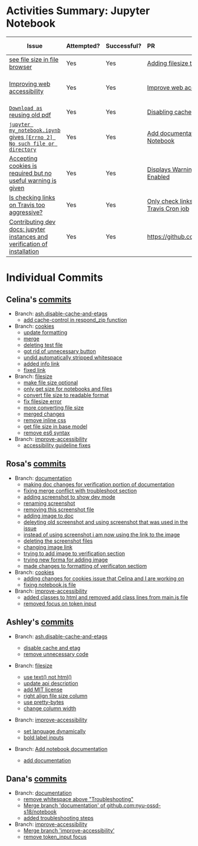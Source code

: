 # Activities Summary: Jupyter Notebook

| Issue      | Attempted?   |  Successful? |  PR       | Status          |  Group Members |
| ------------- |:-------------|:-----|:-----|:-----|:-----|
|[see file size in file browser](https://github.com/jupyter/notebook/issues/3521)| Yes| Yes | [Adding filesize to view](https://github.com/jupyter/notebook/pull/3539)| Accepted         |  Ashley, Celina  |
|[Improving web accessibility](https://github.com/jupyter/notebook/issues/3471)| Yes | Yes | [Improve web accessibility](https://github.com/jupyter/notebook/pull/3507) | Accepted         |  Ashley, Celina, Dana, Rosa  |
| [`Download as` reusing old pdf](https://github.com/jupyter/notebook/issues/3251) | Yes | Yes | [Disabling cache](https://github.com/jupyter/notebook/pull/3484) | Accepted         |  Ashley, Celina | 
| [`jupyter my_notebook.ipynb` gives `[Errno 2] No such file or directory`](https://github.com/jupyter/notebook/issues/3396)| Yes | Yes | [Add documentation to open a specific Notebook](https://github.com/jupyter/jupyter/pull/332) | Accepted | Ashley
| [Accepting cookies is required but no useful warning is given](https://github.com/jupyter/notebook/issues/2337) | Yes | Yes |[Displays Warning Message if Cookies Not Enabled](https://github.com/jupyter/notebook/pull/3511) | Accepted | Celina, Rosa| 
| [Is checking links on Travis too aggressive?](https://github.com/jupyter/notebook/issues/3292)| Yes | Yes | [Only check links when build is trigger by Travis Cron job](https://github.com/jupyter/notebook/pull/3493) | Accepted | Ashley
| [Contributing dev docs: jupyter instances and verification of installation](https://github.com/jupyter/notebook/issues/3505) | Yes | Yes | https://github.com/jupyter/notebook/pull/3536 | Yes | Dana, Rosa
  
  
# Individual Commits

## Celina's [commits](https://github.com/jupyter/notebook/commits?author=ckilcrease)
- Branch: [ash.disable-cache-and-etags](https://github.com/nyu-ossd-s18/notebook/commits/ash.disable-cache-and-etags)
  - [add cache-control in respond_zip function](https://github.com/nyu-ossd-s18/notebook/commit/e56060a67abe98ca16793ab3cfd31b45ba4510ca)
- Branch: [cookies](https://github.com/nyu-ossd-s18/notebook/commits/cookies)
  - [update formatting](https://github.com/nyu-ossd-s18/notebook/commit/de36de41399e89fed97660f4411039e1d4076bf0)
  - [merge](https://github.com/nyu-ossd-s18/notebook/commit/3f1f14d7a79eb8753ae3ffdee0928a615660275b)
  - [deleting test file](https://github.com/nyu-ossd-s18/notebook/commit/adb1302b8f7499179ed942533b9cfacc0a7c0c6d)
  - [got rid of unnecessary button](https://github.com/nyu-ossd-s18/notebook/commit/2cdee92760a5069587cfe70dc96a19ba1c903d56)
  - [undid automatically stripped whitespace](https://github.com/nyu-ossd-s18/notebook/commit/e1d8bbbc0715c1fdf453e405f07054c3fd533f71)
  - [added info link](https://github.com/nyu-ossd-s18/notebook/commit/d73c45147f87399dabe17c41ffe7c901c80435c7)
  - [fixed link](https://github.com/nyu-ossd-s18/notebook/commit/9bc3f998651eabe4906bdf88740716ab41ddc291)
- Branch: [filesize](https://github.com/nyu-ossd-s18/notebook/commits/filesize)
  - [make file size optional](https://github.com/nyu-ossd-s18/notebook/commit/b864f5aaccd702fb296b29107d4dd54f384cb3cc)
  - [only get size for notebooks and files](https://github.com/nyu-ossd-s18/notebook/commit/3315dbd55f5c1ab1a0f96456f9fbb7d6f9238bc6)
  - [convert file size to readable format](https://github.com/nyu-ossd-s18/notebook/commit/42c3c02f9564450ea83f917c1274f0da24ddcfdd)
  - [fix filesize error](https://github.com/nyu-ossd-s18/notebook/commit/d19f97017fe2bfc887d274b5addbd0e550a0e181)
  - [more converting file size](https://github.com/nyu-ossd-s18/notebook/commit/13933f396af2c8a0c5705e434099d8c7d9da085e)
  - [merged changes](https://github.com/nyu-ossd-s18/notebook/commit/8cc9734c77cfcf44146d3b7ad2f987cf1485a3c4)
  - [remove inline css](https://github.com/nyu-ossd-s18/notebook/commit/06214aea0a71ea97ec1f7f8b837cd45e359918c5)
  - [get file size in base model](https://github.com/nyu-ossd-s18/notebook/commit/174e72417493a7eb5ab5db0a9d99df0a4b0acb09)
  - [remove es6 syntax](https://github.com/nyu-ossd-s18/notebook/commit/192e3fe9d8dcbaec470017e024378e7ed084ad1f)
- Branch: [improve-accessibility](https://github.com/nyu-ossd-s18/notebook/commits/improve-accessibility)
  - [accessibility guideline fixes](https://github.com/nyu-ossd-s18/notebook/commit/4f45bdc3dce73fea21d4fcccd545678d6179640e)
  
## Rosa's [commits](https://github.com/jupyter/notebook/commits?author=rosaswaby)
- Branch: [documentation](https://github.com/nyu-ossd-s18/notebook/commits/documentation)
  - [making doc changes for verification portion of documentation](https://github.com/nyu-ossd-s18/notebook/commit/d736b2efd7df402ee3f9d13bc281eb83f02905cb)
  - [fixing merge conflict with troubleshoot section](https://github.com/nyu-ossd-s18/notebook/commit/e2e9c40d2009a7294a64771dac97b55e0d540a0a)
  - [adding screenshot to show dev mode](https://github.com/nyu-ossd-s18/notebook/commit/29447f79c6b4bc524d2f4a099e8253acfc5e833b)
  - [renaming screenshot](https://github.com/nyu-ossd-s18/notebook/commit/98138bb7a3e2e30dc42b89fb658f9c86a1066bf0)
  - [removing this screenshot file](https://github.com/nyu-ossd-s18/notebook/commit/da4c6ffc06c84154e869b71087f6196a9ab7b9e4)
  - [adding image to doc](https://github.com/nyu-ossd-s18/notebook/commit/b21ec3a7c0e9b8e340bdcf1c09d6614a6c07f011)
  - [deleyting old screenshot and using screenshot that was used in the issue](https://github.com/nyu-ossd-s18/notebook/commit/cfca135dd6d708de1f1356927c03a151763528a5)
  - [instead of using screenshot i am now using the link to the image](https://github.com/nyu-ossd-s18/notebook/commit/5b643394537ca19d58568d4427ced43b8984df15)
  - [deleting the screenshot files](https://github.com/nyu-ossd-s18/notebook/commit/8f08ed6c28ab8e1cd6670be411ac1b32ea496a24)
  - [changing image link](https://github.com/nyu-ossd-s18/notebook/commit/64c576a5c0bf947e04bd0951dac274494c61fb43)
  - [trying to add image to verification section](https://github.com/nyu-ossd-s18/notebook/commit/7565b4829ca4905b8e8380924e0903862e6a3380)
  - [trying new forma for adding image](https://github.com/nyu-ossd-s18/notebook/commit/92918060629beaf2b8454fe6302f73a6469d65af)
  - [made changes to formatting of verificaton sectiom](https://github.com/nyu-ossd-s18/notebook/commit/b13a7915e5658925ea4d25436b334ba802326196)
- Branch: [cookies](https://github.com/nyu-ossd-s18/notebook/commits/cookies)
  - [adding changes for cookies issue that Celina and I are working on](https://github.com/nyu-ossd-s18/notebook/commit/d5bc78fdc2aee0115f8d8039f3cd49802dca8da1)
  - [fixing notebook.js file](https://github.com/nyu-ossd-s18/notebook/commit/40558fbcdc97e481d7d9c899c35551c4a098149f)
- Branch: [improve-accessibility](https://github.com/nyu-ossd-s18/notebook/commits/cookies)
  - [added classes to html and removed add class lines from main.js file](https://github.com/nyu-ossd-s18/notebook/commit/72bedfc36d247854567a993bcd897b9f3c4bd483)
  - [removed focus on token input](https://github.com/nyu-ossd-s18/notebook/commit/5361b723191eeb411cfc9dbf007f72ce5dd08b89)

 ## Ashley's [commits](https://github.com/jupyter/notebook/commits?author=ashleytqy)
- Branch: [ash.disable-cache-and-etags](https://github.com/nyu-ossd-s18/notebook/commits/ash.disable-cache-and-etags)
  - [disable cache and etag](https://github.com/jupyter/notebook/pull/3484/commits/7b8894fe5958275e6e5c2348ac40c91c48c49f9c)
  - [remove unnecessary code](https://github.com/jupyter/notebook/pull/3484/commits/3f6bfde0a30d322d80e54fa513bc3ff09923ab86)

- Branch: [filesize](https://github.com/nyu-ossd-s18/notebook/commits/filesize)
  - [use text() not html()](https://github.com/jupyter/notebook/commit/dee58e0a086bde53a661a9c526ff79c2f107e788)
  - [update api description](https://github.com/jupyter/notebook/commit/577cbe52b7369f9db67f0f5ed59eeda2efa4eea9)
  - [add MIT license](https://github.com/jupyter/notebook/commit/dd608ad2bd30207c85ae321dd03093ded008ec58)
  - [right align file size column](https://github.com/jupyter/notebook/commit/d35ac8bc3ac88c63d98538631b4cca79dea05dd2)
  - [use pretty-bytes](https://github.com/jupyter/notebook/commit/2e9ba4a1acb0f8ea329860dac6c98a4a13d65d13)
  - [change column width](https://github.com/jupyter/notebook/commit/abe05dea420f2cce107c4f8c13d38f122161590d)
  
- Branch: [improve-accessibility](https://github.com/nyu-ossd-s18/notebook/commits/improve-accessibility)
  - [set language dynamically](https://github.com/jupyter/notebook/commit/6b7983866b3e79c8131bd452a0a37c53ae8cb686)
  - [bold label inputs](https://github.com/jupyter/notebook/commit/f839d72b1f159f7c4f31d5d0266d2f882c45824e)
    
- Branch: [Add notebook documentation](https://github.com/nyu-ossd-s18/jupyter/tree/add-notebook-documentation)
  - [add documentation](https://github.com/jupyter/jupyter/pull/332/commits/565df0c2c0b567f8d38b747537eeb1fbd1070f98)
  
 ## Dana's [commits](https://github.com/jupyter/notebook/commits?author=danagilliann)
- Branch: [documentation](https://github.com/nyu-ossd-s18/notebook/commits/documentation)
  - [remove whitespace above "Troubleshooting"](https://github.com/nyu-ossd-s18/notebook/commit/76b474a729e85bc151fa7ac17751bc9f4119e402)
  - [Merge branch 'documentation' of github.com:nyu-ossd-s18/notebook](https://github.com/nyu-ossd-s18/notebook/commit/f334d6bd8465dc6f7d46a2da370e910daee6b1ba)
  - [added troubleshooting steps](https://github.com/nyu-ossd-s18/notebook/commit/44a775bc951fce534fbe621a25bd07b400fb5c56)
- Branch: [improve-accessibility](https://github.com/nyu-ossd-s18/notebook/commits/improve-accessibility)
  - [Merge branch 'improve-accessibility'](https://github.com/nyu-ossd-s18/notebook/commit/46f481448d97450f1f4d87c049f07087440274d7)
  - [remove token_input focus](https://github.com/nyu-ossd-s18/notebook/commit/46f481448d97450f1f4d87c049f07087440274d7)
  
